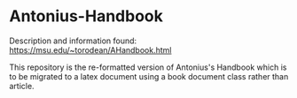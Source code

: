 # Antonius-Handbook
Description and information found: https://msu.edu/~torodean/AHandbook.html

This repository is the re-formatted version of Antonius's Handbook which is to be migrated to a latex document using a book document class rather than article.

